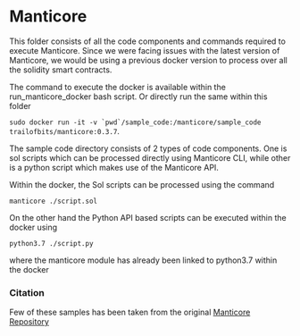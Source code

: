# Manticore

This folder consists of all the code components and commands required to execute Manticore. Since we were facing issues with the latest version of Manticore, we would be using a previous docker version to process over all the solidity smart contracts.

The command to execute the docker is available within the run_manticore_docker bash script. Or directly run the same within this folder

```sudo docker run -it -v `pwd`/sample_code:/manticore/sample_code trailofbits/manticore:0.3.7```.

The sample code directory consists of 2 types of code components. One is sol scripts which can be processed directly using Manticore CLI, while other is a python script which makes use of the Manticore API.

Within the docker, the Sol scripts can be processed using the command

`manticore ./script.sol`

On the other hand the Python API based scripts can be executed within the docker using 

`python3.7 ./script.py`

where the manticore module has already been linked to python3.7 within the docker

### Citation

Few of these samples has been taken from the original [Manticore Repository](https://github.com/trailofbits/manticore)
